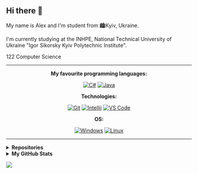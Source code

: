 ## Hi there 👋

My name is Alex and I'm student from 🏙️Kyiv, Ukraine. 

I'm currently studying at the INHPE, National Technical University of Ukraine "Igor Sikorsky Kyiv Polytechnic Institute".

122 Computer Science

---

<div align="center">
  
  **My favourite programming languages:**
  
  [![C#](https://img.shields.io/badge/c%23-purple?style=for-the-badge&logo=csharp&logoColor=white)](#)
  [![Java](https://img.shields.io/badge/Java-de8a1f?style=for-the-badge&logo=coffeescript&logoColor=white)](#)
  
  **Technologies:**

  [![Git](https://img.shields.io/badge/git-333333?style=for-the-badge&logo=git&logoColor=%f05033)](#)
  [![Intellij](https://img.shields.io/badge/Intellij%20Idea-ac1e1e?style=for-the-badge&logo=intellij-idea&logoColor=%f05033)](#)
  [![VS Code](https://img.shields.io/badge/VS%20Code-0089ff?style=for-the-badge&logo=visualstudiocode&logoColor=white)](#)
  
  **OS:**
  
  [![Windows](https://img.shields.io/badge/Windows-%230095D5.svg?style=for-the-badge&logo=windows&logoColor=white)](#)
  [![Linux](https://img.shields.io/badge/Linux-gray?style=for-the-badge&logo=linux&logoColor=white)](#)

</div>

---

<details>
  <summary><b>Repositories</b></summary>
  <br>
  <ul>
    <li><a href = "https://github.com/xairaven/Algorithms-Data-Structures">Algorithms & Data Structures</a></li>
    <li><a href="https://github.com/xairaven/SedgewickAlg">"Algorithms in Java" learning progress</a></li>
    <li><a href="https://github.com/xairaven/kpi_labs">Programming Labs (KPI)</a></li>
  </ul>
  
</details>

<details>
  <summary><b>My GitHub Stats</b></summary>
  
  ### 🔎 Github Profile Details
  
<p align="center"><img height="180em" src="https://github-profile-summary-cards.vercel.app/api/cards/profile-details?username=xairaven&theme=github_dark" alt="xairaven" align = "center"/></p>

### 📈 GitHub Stats

<p align="center">
  <table>
  <tr>
      <td><img width="550px" align="left" src="https://github-readme-stats.vercel.app/api?username=xairaven&hide_border=true&count_private=false&layout=compact&hide_title=true&show_icons=true&theme=dark&icon_color=5194f0&bg_color=0d1117" /></td>
      <td><img width="550px" src="https://github-readme-stats.vercel.app/api/top-langs/?username=xairaven&hide=html&layout=compact&hide_border=true&hide_title=true&theme=dark&icon_color=5194f0&bg_color=0d1117" /></td>
  </tr>   
</table>
</p>

### 🔥 Github Streaks
<p align="center"><img src="https://github-readme-streak-stats.herokuapp.com/?user=xairaven&theme=black-ice&hide_border=true&stroke=0000&background=0D1117&ring=e05397&fire=e05397&currStreakLabel=e05397" alt="xairaven" /></p>
  
</details>

<p>
  <a href="https://t.me/xairaven"><img src="https://img.shields.io/badge/-xairaven-5194f0?style=flat-square&logo=Telegram"/></a>
  <!-- <img src="https://visitor-badge.glitch.me/badge?page_id=xairaven.visitor-badge&color=5194f0" /> -->
</p>

